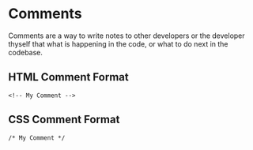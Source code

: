 # Comments
Comments are a way to write notes to other developers or the developer thyself that what is happening in the code, or what to do next in the codebase.

## HTML Comment Format
```
<!-- My Comment -->
```

## CSS Comment Format
```
/* My Comment */
```